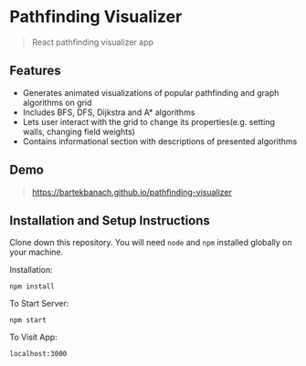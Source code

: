 # Pathfinding Visualizer
> React pathfinding visualizer app

## Features
- Generates animated visualizations of popular pathfinding and graph algorithms on grid
- Includes BFS, DFS, Dijkstra and A* algorithms
- Lets user interact with the grid to change its properties(e.g. setting walls, changing field weights)
- Contains informational section with descriptions of presented algorithms

## Demo
> https://bartekbanach.github.io/pathfinding-visualizer

## Installation and Setup Instructions

Clone down this repository. You will need `node` and `npm` installed globally on your machine.  

Installation:

`npm install`  

To Start Server:

`npm start`  

To Visit App:

`localhost:3000`
